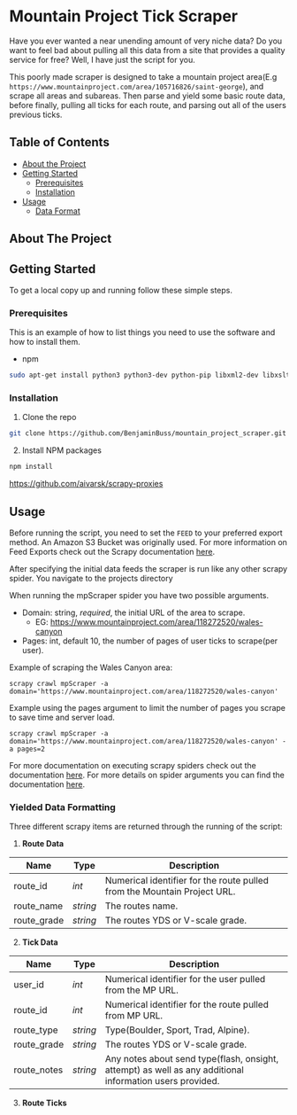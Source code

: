 # Mountain Project Tick Scraper

Have you ever wanted a near unending amount of very niche data? Do you want to feel bad about pulling all this data from a site that provides a quality service for free? Well, I have just the script for you. 

This poorly made scraper is designed to take a mountain project area(E.g `https://www.mountainproject.com/area/105716826/saint-george`), and scrape all areas and subareas. Then parse and yield some basic route data, before finally, pulling all ticks for each route, and parsing out all of the users previous ticks.

## Table of Contents

* [About the Project](#about-the-project)
* [Getting Started](#getting-started)
  * [Prerequisites](#prerequisites)
  * [Installation](#installation)
* [Usage](#usage)
  * [Data Format](#yielded-data-formatting)


## About The Project


## Getting Started

To get a local copy up and running follow these simple steps.

### Prerequisites

This is an example of how to list things you need to use the software and how to install them.
* npm
```sh
sudo apt-get install python3 python3-dev python-pip libxml2-dev libxslt1-dev zlib1g-dev libffi-dev libssl-dev
```

### Installation

1. Clone the repo
```sh
git clone https://github.com/BenjaminBuss/mountain_project_scraper.git
```
2. Install NPM packages
```sh
npm install
```

https://github.com/aivarsk/scrapy-proxies


## Usage

Before running the script, you need to set the `FEED` to your preferred export method. An Amazon S3 Bucket was originally used. For more information on Feed Exports check out the Scrapy documentation [here](https://docs.scrapy.org/en/latest/topics/feed-exports.html). 

After specifying the initial data feeds the scraper is run like any other scrapy spider. You navigate to the projects directory

When running the mpScraper spider you have two possible arguments.

* Domain: string, *required*, the initial URL of the area to scrape.
    * EG: https://www.mountainproject.com/area/118272520/wales-canyon
* Pages: int, default 10, the number of pages of user ticks to scrape(per user).

Example of scraping the Wales Canyon area:
```
scrapy crawl mpScraper -a domain='https://www.mountainproject.com/area/118272520/wales-canyon'
```

Example using the pages argument to limit the number of pages you scrape to save time and server load.
```
scrapy crawl mpScraper -a domain='https://www.mountainproject.com/area/118272520/wales-canyon' -a pages=2
```

For more documentation on executing scrapy spiders check out the documentation [here](https://docs.scrapy.org/en/latest/topics/commands.html). For more details on spider arguments you can find the documentation [here](https://docs.scrapy.org/en/latest/topics/spiders.html#spider-arguments).


### Yielded Data Formatting 

Three different scrapy items are returned through the running of the script:

1. **Route Data**

Name | Type | Description
---- | ---- | -----------
route_id | *int* | Numerical identifier for the route pulled from the Mountain Project URL.
route_name | *string* | The routes name.
route_grade | *string* | The routes YDS or V-scale grade.


2. **Tick Data**

Name | Type | Description
---- | ---- | -----------
user_id | *int* | Numerical identifier for the user pulled from the MP URL.
route_id | *int* | Numerical identifier for the route pulled from MP URL.
route_type | *string* | Type(Boulder, Sport, Trad, Alpine).
route_grade | *string* | The routes YDS or V-scale grade.
route_notes | *string* | Any notes about send type(flash, onsight, attempt) as well as any additional information users provided.


3. **Route Ticks**

